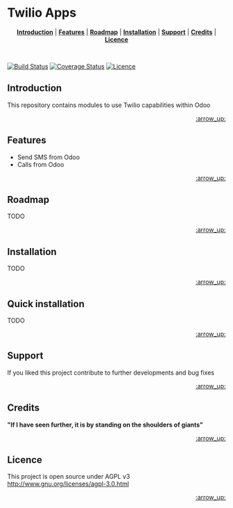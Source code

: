 Twilio Apps
============================================

<p align="center">
<b><a href="#introduction">Introduction</a></b>
|
<b><a href="#features">Features</a></b>
|
<b><a href="#roadmap">Roadmap</a></b>
|
<b><a href="#installation">Installation</a></b>
|
<b><a href="#support">Support</a></b>
|
<b><a href="#credits">Credits</a></b>
|
<b><a href="#licence">Licence</a></b>
</p>

<br>

[![Build Status](https://travis-ci.org/danimaribeiro/odoo-twilio.svg?branch=11.0)](https://travis-ci.org/danimaribeiro/odoo-twilio)
[![Coverage Status](https://coveralls.io/repos/github/danimaribeiro/odoo-twilio/badge.svg?branch=11.0)](https://coveralls.io/github/danimaribeiro/odoo-twilio?branch=11.0)
[![Licence](https://img.shields.io/badge/license-AGPLv3-blue.svg?style=flat-square)](https://img.shields.io/badge/license-AGPLv3-blue.svg?style=flat-square)


## Introduction

This repository contains modules to use Twilio capabilities within Odoo

<p align="right"><a href="#top">:arrow_up:</a></p>

## Features

* Send SMS from Odoo
* Calls from Odoo

<p align="right"><a href="#top">:arrow_up:</a></p>

## Roadmap

TODO

<p align="right"><a href="#top">:arrow_up:</a></p>

## Installation

TODO

<p align="right"><a href="#top">:arrow_up:</a></p>

## Quick installation

TODO

<p align="right"><a href="#top">:arrow_up:</a></p>


## Support

If you liked this project contribute to further developments and bug fixes

<p align="right"><a href="#top">:arrow_up:</a></p>

## Credits

**"If I have seen further, it is by standing on the shoulders of giants"**

<p align="right"><a href="#top">:arrow_up:</a></p>

## Licence

This project is open source under AGPL v3 http://www.gnu.org/licenses/agpl-3.0.html

<p align="right"><a href="#top">:arrow_up:</a></p>
